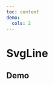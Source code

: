 ```yaml
---
toc: content
demo:
  cols: 2
---
```


# SvgLine

## Demo

<code 
  src='./demos/base.tsx' 
  title='基础使用' 
  description='一条简单的svg直线，支持固定长度或者跟随父元素变化的长度'>
</code>
